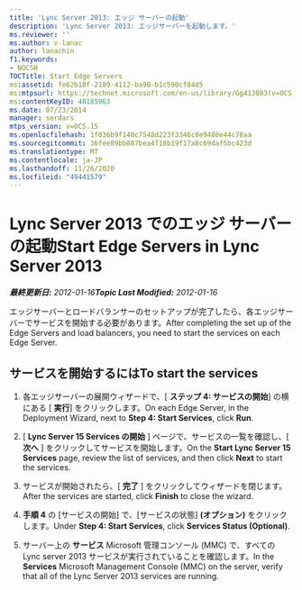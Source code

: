 ```yaml
---
title: 'Lync Server 2013: エッジ サーバーの起動'
description: 'Lync Server 2013: エッジサーバーを起動します。'
ms.reviewer: ''
ms.author: v-lanac
author: lanachin
f1.keywords:
- NOCSH
TOCTitle: Start Edge Servers
ms:assetid: fe62b18f-2189-4112-ba90-b1c590cf84d5
ms:mtpsurl: https://technet.microsoft.com/en-us/library/Gg413083(v=OCS.15)
ms:contentKeyID: 48185963
ms.date: 07/23/2014
manager: serdars
mtps_version: v=OCS.15
ms.openlocfilehash: 1f036b9f140c7548d223f3346c8e9488e44c78aa
ms.sourcegitcommit: 36fee89bb887bea4f18b19f17a8c69daf5bc423d
ms.translationtype: MT
ms.contentlocale: ja-JP
ms.lasthandoff: 11/26/2020
ms.locfileid: "49441579"
---
```

# <a name="start-edge-servers-in-lync-server-2013"></a><span data-ttu-id="f19e6-103">Lync Server 2013 でのエッジ サーバーの起動</span><span class="sxs-lookup"><span data-stu-id="f19e6-103">Start Edge Servers in Lync Server 2013</span></span>

<div data-xmlns="http://www.w3.org/1999/xhtml">

<div class="topic" data-xmlns="http://www.w3.org/1999/xhtml" data-msxsl="urn:schemas-microsoft-com:xslt" data-cs="https://msdn.microsoft.com/">

<div data-asp="https://msdn2.microsoft.com/asp">



</div>

<div id="mainSection">

<div id="mainBody"><span data-ttu-id="f19e6-104">

<span> </span></span><span class="sxs-lookup"><span data-stu-id="f19e6-104">

<span> </span></span></span>

<span data-ttu-id="f19e6-105">_**最終更新日:** 2012-01-16_</span><span class="sxs-lookup"><span data-stu-id="f19e6-105">_**Topic Last Modified:** 2012-01-16_</span></span>

<span data-ttu-id="f19e6-106">エッジサーバーとロードバランサーのセットアップが完了したら、各エッジサーバーでサービスを開始する必要があります。</span><span class="sxs-lookup"><span data-stu-id="f19e6-106">After completing the set up of the Edge Servers and load balancers, you need to start the services on each Edge Server.</span></span>

<div>

## <a name="to-start-the-services"></a><span data-ttu-id="f19e6-107">サービスを開始するには</span><span class="sxs-lookup"><span data-stu-id="f19e6-107">To start the services</span></span>

1.  <span data-ttu-id="f19e6-108">各エッジサーバーの展開ウィザードで、[ **ステップ 4: サービスの開始**] の横にある [ **実行**] をクリックします。</span><span class="sxs-lookup"><span data-stu-id="f19e6-108">On each Edge Server, in the Deployment Wizard, next to **Step 4: Start Services**, click **Run**.</span></span>

2.  <span data-ttu-id="f19e6-109">[ **Lync Server 15 Services の開始** ] ページで、サービスの一覧を確認し、[ **次へ** ] をクリックしてサービスを開始します。</span><span class="sxs-lookup"><span data-stu-id="f19e6-109">On the **Start Lync Server 15 Services** page, review the list of services, and then click **Next** to start the services.</span></span>

3.  <span data-ttu-id="f19e6-110">サービスが開始されたら、[ **完了** ] をクリックしてウィザードを閉じます。</span><span class="sxs-lookup"><span data-stu-id="f19e6-110">After the services are started, click **Finish** to close the wizard.</span></span>

4.  <span data-ttu-id="f19e6-111">**手順 4** の [サービスの開始] で、[サービスの状態] **(オプション)** をクリックします。</span><span class="sxs-lookup"><span data-stu-id="f19e6-111">Under **Step 4: Start Services**, click **Services Status (Optional)**.</span></span>

5.  <span data-ttu-id="f19e6-112">サーバー上の **サービス** Microsoft 管理コンソール (MMC) で、すべての Lync server 2013 サービスが実行されていることを確認します。</span><span class="sxs-lookup"><span data-stu-id="f19e6-112">In the **Services** Microsoft Management Console (MMC) on the server, verify that all of the Lync Server 2013 services are running.</span></span>

<span data-ttu-id="f19e6-113"></div>

</div>

<span> </span>

</div>

</div>

</span><span class="sxs-lookup"><span data-stu-id="f19e6-113"></div>

</div>

<span> </span>

</div>

</div>

</span></span></div>

